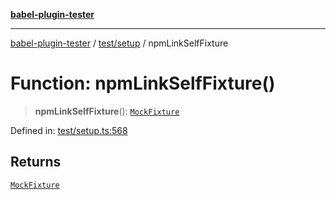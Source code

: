 [**babel-plugin-tester**](../../../README.md)

***

[babel-plugin-tester](../../../README.md) / [test/setup](../README.md) / npmLinkSelfFixture

# Function: npmLinkSelfFixture()

> **npmLinkSelfFixture**(): [`MockFixture`](../interfaces/MockFixture.md)

Defined in: [test/setup.ts:568](https://github.com/Xunnamius/babel-plugin-tester/blob/91349cafb3cefac8248e86580feec53bd082321e/test/setup.ts#L568)

## Returns

[`MockFixture`](../interfaces/MockFixture.md)
